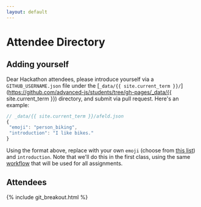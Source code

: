 ```yaml
---
layout: default
---
```


# Attendee Directory

## Adding yourself

Dear Hackathon attendees, please introduce yourself via a `GITHUB_USERNAME.json` file under the [`_data/{{ site.current_term }}/`](https://github.com/advanced-js/students/tree/gh-pages/_data/{{ site.current_term }}) directory, and submit via pull request. Here's an example:

```javascript
// _data/{{ site.current_term }}/afeld.json
{
 "emoji": "person_biking",
 "introduction": "I like bikes."
}
```

Using the format above, replace with your own `emoji` (choose from [this list](http://www.emoji-cheat-sheet.com/)) and `introduction`. Note that we'll do this in the first class, using the same [workflow](http://advanced-js.github.io/syllabus/#workflow) that will be used for all assignments.

## Attendees

{% include git_breakout.html %}
